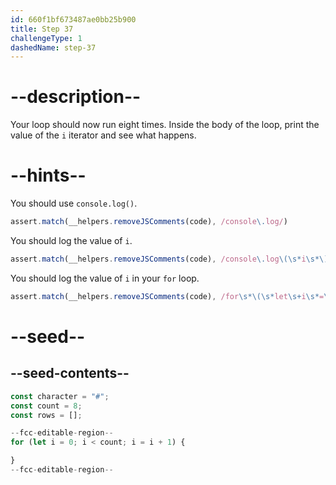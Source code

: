 ```yaml
---
id: 660f1bf673487ae0bb25b900
title: Step 37
challengeType: 1
dashedName: step-37
---
```


# --description--

Your loop should now run eight times. Inside the body of the loop, print the value of the `i` iterator and see what happens.

# --hints--

You should use `console.log()`.

```js
assert.match(__helpers.removeJSComments(code), /console\.log/)
```

You should log the value of `i`.

```js
assert.match(__helpers.removeJSComments(code), /console\.log\(\s*i\s*\)/);
```

You should log the value of `i` in your `for` loop.

```js
assert.match(__helpers.removeJSComments(code), /for\s*\(\s*let\s+i\s*=\s*0;\s*i\s*<\s*count;\s*i\s*=\s*i\s*\+\s*1\s*\)\s*\{\s*console\.log\(\s*i\s*\);?\s*\}/);
```

# --seed--

## --seed-contents--

```js
const character = "#";
const count = 8;
const rows = [];

--fcc-editable-region--
for (let i = 0; i < count; i = i + 1) {

}
--fcc-editable-region--
```
